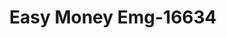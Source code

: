 ---
f_zip-code: 19971
f_state-code: DE
title: Easy Money Emg-16634
f_phone: 302-227-6733
f_city-only: Rehoboth Beach
f_address: 19478 Coastal Hwy Rehoboth Beach
f_location-unique-id: '16634'
slug: easy-money-emg-16634
updated-on: '2024-05-30T13:46:58.046Z'
created-on: '2024-05-30T13:36:59.803Z'
published-on: '2024-05-30T13:54:32.469Z'
f_city-state: cms/city/rehoboth-beach-de.md
f_company: cms/company/easy-money-emg.md
f_state: cms/state/delaware.md
layout: '[payday-loan].html'
tags: payday-loan
---